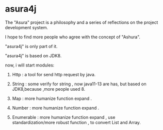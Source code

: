 # asura4j
The "Asura" project is a philosophy and a series of reflections on the project development system.

I hope to find more people who agree with the concept of "Ashura".

"asura4j" is only part of it.

"asura4j" is based on JDK8. 

now, i will start modules:

1. Http : a tool for send http request by java.

2. String : some verify for string , now java11-13 are has, but based on JDK8,because ,more people used 8.

3. Map : more humanize function expand .

4. Number : more humanize function expand .

5. Enumerable :  more humanize function expand , use standardization/more robust function , to convert List and Array.
